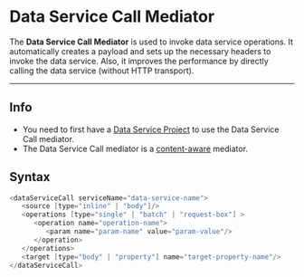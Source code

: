 # Data Service Call Mediator

The **Data Service Call Mediator** is used to invoke data service operations. It automatically creates a payload and sets up the necessary headers to invoke the data service. Also, it improves the performance by directly calling the data service (without HTTP transport).

---

## Info

- You need to first have a [Data Service Project](https://apim.docs.wso2.com/en/latest/integrate/develop/creating-artifacts/data-services/creating-data-services/) to use the Data Service Call mediator.
- The Data Service Call mediator is a [content-aware](https://apim.docs.wso2.com/en/latest/reference/mediators/about-mediators/#classification-of-mediators)  mediator.

## Syntax

``` java
<dataServiceCall serviceName="data-service-name">
   <source [type="inline" | "body"]/>
   <operations [type="single" | "batch" | "request-box"] >
      <operation name="operation-name">
         <param name="param-name" value="param-value"/>
      </operation>
   </operations>
   <target [type="body" | "property"] name="target-property-name"/>
</dataServiceCall>
```

